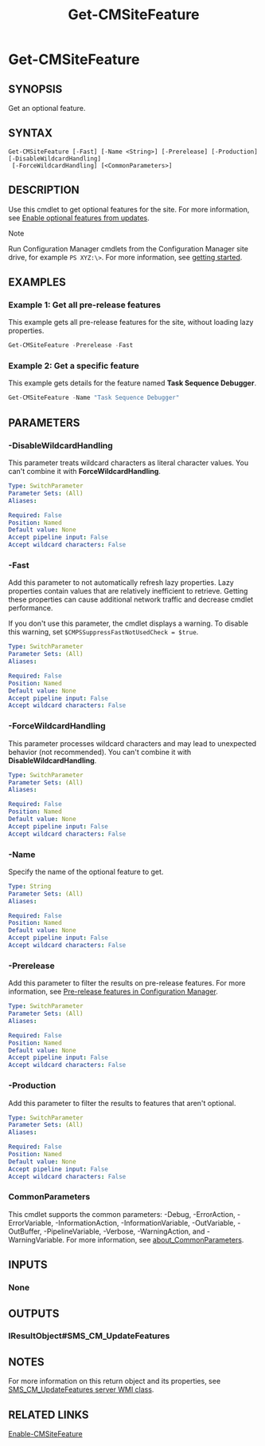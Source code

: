 ﻿---
description: Get an optional feature.
external help file: AdminUI.PS.dll-Help.xml
Module Name: ConfigurationManager
ms.date: 03/26/2021
schema: 2.0.0
title: Get-CMSiteFeature
---

# Get-CMSiteFeature

## SYNOPSIS

Get an optional feature.

## SYNTAX

```
Get-CMSiteFeature [-Fast] [-Name <String>] [-Prerelease] [-Production] [-DisableWildcardHandling]
 [-ForceWildcardHandling] [<CommonParameters>]
```

## DESCRIPTION

Use this cmdlet to get optional features for the site. For more information, see [Enable optional features from updates](/mem/configmgr/core/servers/manage/install-in-console-updates#bkmk_options).

> [!NOTE]
> Run Configuration Manager cmdlets from the Configuration Manager site drive, for example `PS XYZ:\>`. For more information, see [getting started](/powershell/sccm/overview).

## EXAMPLES

### Example 1: Get all pre-release features

This example gets all pre-release features for the site, without loading lazy properties.

```powershell
Get-CMSiteFeature -Prerelease -Fast
```

### Example 2: Get a specific feature

This example gets details for the feature named **Task Sequence Debugger**.

```powershell
Get-CMSiteFeature -Name "Task Sequence Debugger"
```

## PARAMETERS

### -DisableWildcardHandling

This parameter treats wildcard characters as literal character values. You can't combine it with **ForceWildcardHandling**.

```yaml
Type: SwitchParameter
Parameter Sets: (All)
Aliases:

Required: False
Position: Named
Default value: None
Accept pipeline input: False
Accept wildcard characters: False
```

### -Fast

Add this parameter to not automatically refresh lazy properties. Lazy properties contain values that are relatively inefficient to retrieve. Getting these properties can cause additional network traffic and decrease cmdlet performance.

If you don't use this parameter, the cmdlet displays a warning. To disable this warning, set `$CMPSSuppressFastNotUsedCheck = $true`.

```yaml
Type: SwitchParameter
Parameter Sets: (All)
Aliases:

Required: False
Position: Named
Default value: None
Accept pipeline input: False
Accept wildcard characters: False
```

### -ForceWildcardHandling

This parameter processes wildcard characters and may lead to unexpected behavior (not recommended). You can't combine it with **DisableWildcardHandling**.

```yaml
Type: SwitchParameter
Parameter Sets: (All)
Aliases:

Required: False
Position: Named
Default value: None
Accept pipeline input: False
Accept wildcard characters: False
```

### -Name

Specify the name of the optional feature to get.

```yaml
Type: String
Parameter Sets: (All)
Aliases:

Required: False
Position: Named
Default value: None
Accept pipeline input: False
Accept wildcard characters: False
```

### -Prerelease

Add this parameter to filter the results on pre-release features. For more information, see [Pre-release features in Configuration Manager](/mem/configmgr/core/servers/manage/pre-release-features).

```yaml
Type: SwitchParameter
Parameter Sets: (All)
Aliases:

Required: False
Position: Named
Default value: None
Accept pipeline input: False
Accept wildcard characters: False
```

### -Production

Add this parameter to filter the results to features that aren't optional.

```yaml
Type: SwitchParameter
Parameter Sets: (All)
Aliases:

Required: False
Position: Named
Default value: None
Accept pipeline input: False
Accept wildcard characters: False
```

### CommonParameters
This cmdlet supports the common parameters: -Debug, -ErrorAction, -ErrorVariable, -InformationAction, -InformationVariable, -OutVariable, -OutBuffer, -PipelineVariable, -Verbose, -WarningAction, and -WarningVariable. For more information, see [about_CommonParameters](http://go.microsoft.com/fwlink/?LinkID=113216).

## INPUTS

### None

## OUTPUTS

### IResultObject#SMS_CM_UpdateFeatures

## NOTES

For more information on this return object and its properties, see [SMS_CM_UpdateFeatures server WMI class](/mem/configmgr/develop/reference/sum/sms_cm_updatefeatures-server-wmi-class).

## RELATED LINKS

[Enable-CMSiteFeature](Enable-CMSiteFeature.md)
